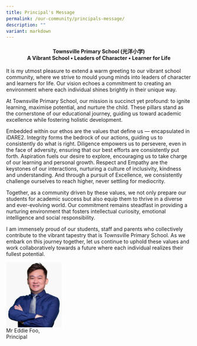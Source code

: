 ```yaml
---
title: Principal's Message
permalink: /our-community/principals-message/
description: ""
variant: markdown
---
```

<h4 style="text-align:center">Townsville Primary School (光洋小学)
<br>A Vibrant School • Leaders of Character • Learner for Life</h4>

It is my utmost pleasure to extend a warm greeting to our vibrant school community, where we strive to mould young minds into leaders of character and learners for life. Our vision echoes a commitment to creating an environment where each individual shines brightly in their unique way.

At Townsville Primary School, our mission is succinct yet profound: to ignite learning, maximise potential, and nurture the child. These pillars stand as the cornerstone of our educational journey, guiding us toward academic excellence while fostering holistic development.

Embedded within our ethos are the values that define us — encapsulated in iDARE2. Integrity forms the bedrock of our actions, guiding us to consistently do what is right. Diligence empowers us to persevere, even in the face of adversity, ensuring that our best efforts are consistently put forth. Aspiration fuels our desire to explore, encouraging us to take charge of our learning and personal growth. Respect and Empathy are the keystones of our interactions, nurturing a culture of inclusivity, kindness and understanding. And through a pursuit of Excellence, we consistently challenge ourselves to reach higher, never settling for mediocrity.

Together, as a community driven by these values, we not only prepare our students for academic success but also equip them to thrive in a diverse and ever-evolving world. Our commitment remains steadfast in providing a nurturing environment that fosters intellectual curiosity, emotional intelligence and social responsibility.

I am immensely proud of our students, staff and parents who collectively contribute to the vibrant tapestry that is Townsville Primary School. As we embark on this journey together, let us continue to uphold these values and work collaboratively towards a future where each individual realizes their fullest potential.

<p><img align="left" style="width:30%" src="/images/School%20Leaders/Eddie%20Foo2.jpg"></p>
<br clear="left">
Mr Eddie Foo,<br>
Principal